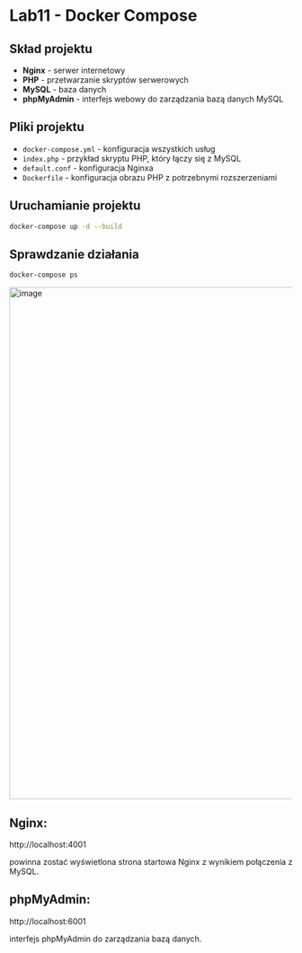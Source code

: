 # Lab11 - Docker Compose

## Skład projektu
- **Nginx** - serwer internetowy
- **PHP** - przetwarzanie skryptów serwerowych
- **MySQL** - baza danych
- **phpMyAdmin** - interfejs webowy do zarządzania bazą danych MySQL

## Pliki projektu
- `docker-compose.yml` - konfiguracja wszystkich usług
- `index.php` - przykład skryptu PHP, który łączy się z MySQL
- `default.conf` - konfiguracja Nginxa
- `Dockerfile` - konfiguracja obrazu PHP z potrzebnymi rozszerzeniami

## Uruchamianie projektu
```bash
docker-compose up -d --build
```

## Sprawdzanie działania
```bash
docker-compose ps
```
<img width="912" alt="image" src="https://github.com/SlaneDRV/DockerLab11/assets/125742851/32848900-c269-4d03-b747-eb1ac4ea9e2d">

## Nginx: 
http://localhost:4001

powinna zostać wyświetlona strona startowa Nginx z wynikiem połączenia z MySQL.

## phpMyAdmin: 
http://localhost:6001

interfejs phpMyAdmin do zarządzania bazą danych.
